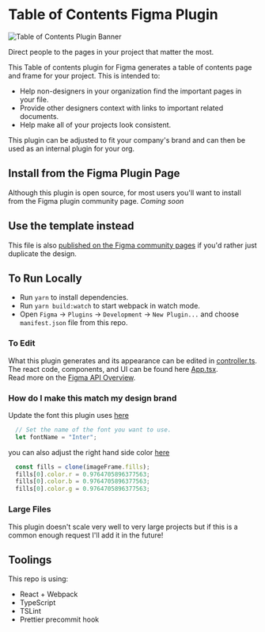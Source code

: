 # Table of Contents Figma Plugin

![Table of Contents Plugin Banner](https://github.com/destefanis/figma-table-of-contents/blob/master/src/app/assets/plugin-banner.png)

Direct people to the pages in your project that matter the most.

This Table of contents plugin for Figma generates a table of contents page and frame for your project. This is intended to:
* Help non-designers in your organization find the important pages in your file.
* Provide other designers context with links to important related documents.
* Help make all of your projects look consistent.

This plugin can be adjusted to fit your company's brand and can then be used as an internal plugin for your org.

## Install from the Figma Plugin Page
Although this plugin is open source, for most users you'll want to install from the Figma plugin community page.
*Coming soon*
<!-- [View Plugin Page](https://www.figma.com/c/plugin/801195587640428208) -->

## Use the template instead
This file is also [published on the Figma community pages](https://www.figma.com/community/file/865646511096801223/Table-of-Contents) if you'd rather just duplicate the design.

## To Run Locally
* Run `yarn` to install dependencies.
* Run `yarn build:watch` to start webpack in watch mode.
* Open `Figma` -> `Plugins` -> `Development` -> `New Plugin...` and choose `manifest.json` file from this repo.

### To Edit
What this plugin generates and its appearance can be edited in [controller.ts](./src/plugin/controller.ts).
The react code, components, and UI can be found here [App.tsx](./src/app/components/App.tsx).  
Read more on the [Figma API Overview](https://www.figma.com/plugin-docs/api/api-overview/).

### How do I make this match my design brand
Update the font this plugin uses [here](./src/plugin/controller.ts#L10)
```javascript
  // Set the name of the font you want to use.
  let fontName = "Inter";
```
you can also adjust the right hand side color [here](./src/plugin/controller.ts#L137)
```javascript
  const fills = clone(imageFrame.fills);
  fills[0].color.r = 0.9764705896377563;
  fills[0].color.b = 0.9764705896377563;
  fills[0].color.g = 0.9764705896377563;
```

### Large Files
This plugin doesn't scale very well to very large projects but if this is a common enough request I'll add it in the future!

## Toolings
This repo is using:
* React + Webpack
* TypeScript
* TSLint
* Prettier precommit hook
